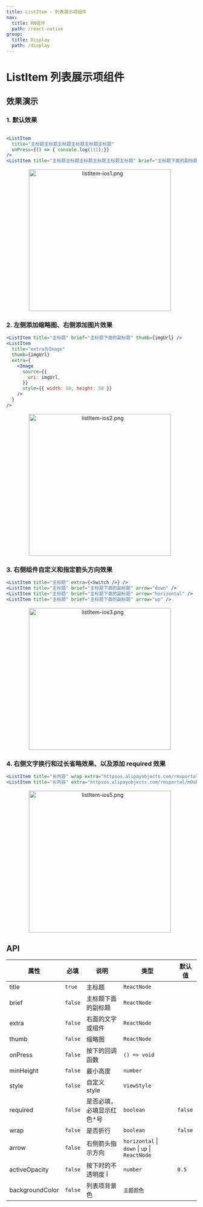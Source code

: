 ```yaml
---
title: ListItem - 列表展示项组件
nav:
  title: RN组件
  path: /react-native
group:
  title: Display
  path: /display
---
```


# ListItem 列表展示项组件

## 效果演示

### 1. 默认效果

```jsx | pure

<ListItem
  title="主标题主标题主标题主标题主标题主标题"
  onPress={() => { console.log(111);}}
/>
<ListItem title="主标题主标题主标题主标题主标题主标题" brief="主标题下面的副标题主标题下面的副标题" />

```

<center>
  <figure>
    <img
      alt="listItem-ios1.png"
      src="https://td-dev-public.oss-cn-hangzhou.aliyuncs.com/maoyes-app/1643179745264648352.png"
      style="width: 375px; margin-right: 10px; border: 1px solid #ddd;"
    />
  </figure>
</center>

### 2. 左侧添加缩略图、右侧添加图片效果

```jsx | pure
<ListItem title="主标题" brief="主标题下面的副标题" thumb={imgUrl} />
<ListItem
  title="extra为Image"
  thumb={imgUrl}
  extra={
    <Image
      source={{
        uri: imgUrl,
      }}
      style={{ width: 50, height: 50 }}
    />
  }
/>
```

<center>
  <figure>
    <img
      alt="listItem-ios2.png"
      src="https://td-dev-public.oss-cn-hangzhou.aliyuncs.com/maoyes-app/1643179903725799716.png"
      style="width: 375px; margin-right: 10px; border: 1px solid #ddd;"
    />
  </figure>
</center>

### 3. 右侧组件自定义和指定箭头方向效果

```jsx | pure
<ListItem title="主标题" extra={<Switch />} />
<ListItem title="主标题" brief="主标题下面的副标题" arrow="down" />
<ListItem title="主标题" brief="主标题下面的副标题" arrow="horizontal" />
<ListItem title="主标题" brief="主标题下面的副标题" arrow="up" />
```

<center>
  <figure>
    <img
      alt="listItem-ios3.png"
      src="https://td-dev-public.oss-cn-hangzhou.aliyuncs.com/maoyes-app/1643180063998650000.png"
      style="width: 375px; margin-right: 10px; border: 1px solid #ddd;"
    />
  </figure>
</center>

### 4. 右侧文字换行和过长省略效果、以及添加 required 效果

```jsx | pure
<ListItem title="长内容" wrap extra="httpsos.alipayobjects.com/rmsportal/mOoPurdIfmcuqtr.png" required />
<ListItem title="长内容" extra="httpsos.alipayobjects.com/rmsportal/mOoPurdIfmcuqtr.png" arrow="horizontal" />
```

<center>
  <figure>
    <img
      alt="listItem-ios5.png"
      src="https://td-dev-public.oss-cn-hangzhou.aliyuncs.com/maoyes-app/1643180141868574568.png"
      style="width: 375px; margin-right: 10px; border: 1px solid #ddd;"
    />
  </figure>
</center>

## API

| 属性            | 必填    | 说明                       | 类型                                          | 默认值  |
| --------------- | ------- | -------------------------- | --------------------------------------------- | ------- |
| title           | `true`  | 主标题                     | `ReactNode`                                   |         |
| brief           | `false` | 主标题下面的副标题         | `ReactNode`                                   |         |
| extra           | `false` | 右面的文字或组件           | `ReactNode`                                   |         |
| thumb           | `false` | 缩略图                     | `ReactNode`                                   |         |
| onPress         | `false` | 按下的回调函数             | `() => void`                                  |         |
| minHeight       | `false` | 最小高度                   | `number`                                      |         |
| style           | `false` | 自定义 style               | `ViewStyle`                                   |         |
| required        | `false` | 是否必填，必填显示红色\*号 | `boolean`                                     | `false` |
| wrap            | `false` | 是否折行                   | `boolean`                                     | `false` |
| arrow           | `false` | 右侧箭头指示方向           | `horizontal` \| `down` \| `up` \| `ReactNode` |         |
| activeOpacity   | `false` | 按下时的不透明度 Ï         | `number`                                      | `0.5`   |
| backgroundColor | `false` | 列表项背景色               | `主题颜色`                                    |         |
